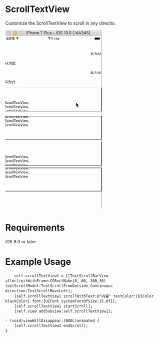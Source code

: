 # ScrollTextView
Customize the ScrollTextView to scroll in any directio.

![TarBarGif](https://github.com/YQ-Z/ScrollTextView/blob/master/ScrollTextVew.gif)
# Requirements
iOS 8.0 or later

# Example Usage
```
    self.scrollTextView1 = [[TextScrollBarView alloc]initWithFrame:CGRectMake(0, 60, 300,30) textScrollModel:TextScrollFromOutside_Continuous direction:TextScrollMoveLeft];
    [self.scrollTextView1 scrollWithText:@"内容" textColor:[UIColor blackColor] font:[UIFont systemFontOfSize:15.0f]];
    [self.scrollTextView1 startScroll];
    [self.view addSubview:self.scrollTextView1];
```
```
- (void)viewWillDisappear:(BOOL)animated {
    [self.scrollTextView1 endScroll];
}
```
